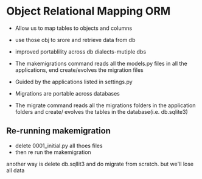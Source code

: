 # Object Relational Mapping ORM
- Allow us to map tables to objects and columns
- use those obj to srore and retrieve data from db
- improved portablility across db dialects-mutiple dbs


- The makemigrations command reads all the models.py files in all the applications, end create/evolves the migration files
- Guided by the applications listed in settings.py
- Migrations are portable across databases

- The migrate command reads all the migrations folders in the application folders and create/ evolves the tables in the database(i.e. db.sqlite3)

## Re-running makemigration

- delete 0001_initial.py all thoes files
- then re run the makemigration

another way is delete db.sqllit3 and do migrate from scratch. but we'll lose all data
